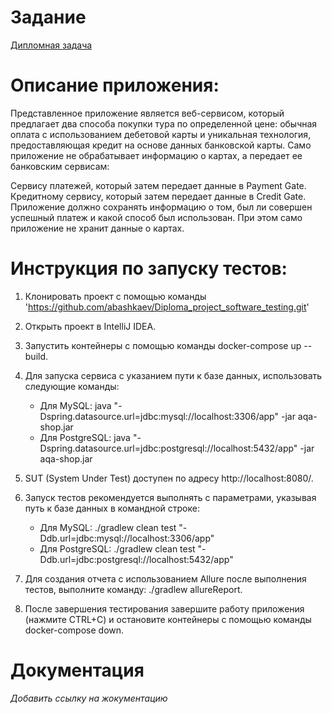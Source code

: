 # Задание
[Дипломная задача](https://github.com/netology-code/qa-diploma)
# Описание приложения:
Представленное приложение является веб-сервисом, который предлагает два способа покупки тура по определенной цене: обычная оплата с использованием дебетовой карты и уникальная технология, предоставляющая кредит на основе данных банковской карты. Само приложение не обрабатывает информацию о картах, а передает ее банковским сервисам:

Сервису платежей, который затем передает данные в Payment Gate.
Кредитному сервису, который затем передает данные в Credit Gate.
Приложение должно сохранять информацию о том, был ли совершен успешный платеж и какой способ был использован. При этом само приложение не хранит данные о картах.

# Инструкция по запуску тестов:

1. Клонировать проект с помощью команды 'https://github.com/abashkaev/Diploma_project_software_testing.git'
2. Открыть проект в IntelliJ IDEA.
3. Запустить контейнеры с помощью команды docker-compose up --build.
4. Для запуска сервиса с указанием пути к базе данных, использовать следующие команды:
    - Для MySQL: java "-Dspring.datasource.url=jdbc:mysql://localhost:3306/app" -jar aqa-shop.jar
    - Для PostgreSQL: java "-Dspring.datasource.url=jdbc:postgresql://localhost:5432/app" -jar aqa-shop.jar

5. SUT (System Under Test) доступен по адресу http://localhost:8080/.
6. Запуск тестов рекомендуется выполнять с параметрами, указывая путь к базе данных в командной строке:
    - Для MySQL: ./gradlew clean test "-Ddb.url=jdbc:mysql://localhost:3306/app"
    - Для PostgreSQL: ./gradlew clean test "-Ddb.url=jdbc:postgresql://localhost:5432/app"
7. Для создания отчета с использованием Allure после выполнения тестов, выполните команду: ./gradlew allureReport.

8. После завершения тестирования завершите работу приложения (нажмите CTRL+C) и остановите контейнеры с помощью команды docker-compose down.

# Документация 
*Добавить ссылку на жокументацию*
